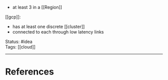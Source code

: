 - at least 3 in a [[Region]]

[[gcp]]:
- has at least one discrete [[cluster]]
- connected to each through low latency links

Status: #idea  
Tags: [[cloud]]  

---
# References